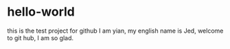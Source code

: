 # hello-world
this is the test project for github
I am yian, my english name is Jed, welcome to git hub, I am so glad. 
